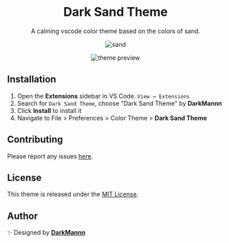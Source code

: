 <div align="center">

# Dark Sand Theme

A calming vscode color theme based on the colors of sand.

![sand](https://drive.google.com/uc?export=view&id=1oZ8jOwocJhxL6v47jZUtr5boCKUiqq3m)

![theme preview](https://drive.google.com/uc?export=view&id=12GfIuLZz91DDGEan_2QgWQvqZSE0hw1R)

</div>

## Installation

1. Open the **Extensions** sidebar in VS Code. `View → Extensions`
1. Search for `Dark Sand Theme`, choose "Dark Sand Theme" by **DarkMannn**
1. Click **Install** to install it
1. Navigate to File > Preferences > Color Theme > **Dark Sand Theme**

## Contributing

Please report any issues [here](https://github.com/DarkMannn/dark-sand-vscode-theme/issues).

## License

This theme is released under the [MIT License](https://github.com/DarkMannn/dark-sand-vscode-theme/blob/main/LICENSE.md).

## Author

✨ Designed by **[DarkMannn](https://darkmannn.dev)**
